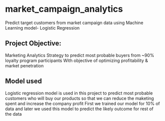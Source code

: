# market_campaign_analytics
Predict target customers from market campaign data using Machine Learning model- Logistic Regression

## Project Objective:
Marketing Analytics Strategy to predict most probable buyers from ~90% loyalty program participants 
With objective of optimizing profitability & market penetration


## Model used 
Logistic regression model is used in this project to predict most probable customers who will buy our products so that we can reduce the maketing spent and increase the company profit
First we trained our model for 10% of data and later we used this model to predict the likely outcome for rest of the data
